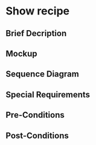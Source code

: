 # Show recipe
## Brief Decription

## Mockup

## Sequence Diagram

## Special Requirements

## Pre-Conditions

## Post-Conditions
